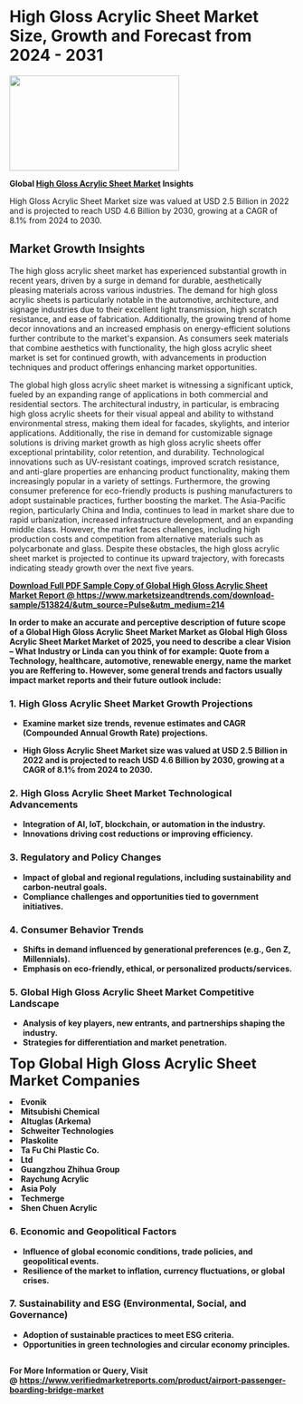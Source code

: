 <H1>High Gloss Acrylic Sheet Market Size, Growth and Forecast from 2024 - 2031</H1><img class="aligncenter size-medium wp-image-584254" src="https://thirdeyenews.in/wp-content/uploads/2024/09/Global-Market-Research-300x168.jpeg" alt="" width="300" height="168" /><p><strong>Global&nbsp;<a href="https://www.marketsizeandtrends.com/download-sample/513824/&amp;utm_source=Pulse&amp;utm_medium=214">High Gloss Acrylic Sheet Market</a> Insights</strong></p><p>High Gloss Acrylic Sheet Market size was valued at USD 2.5 Billion in 2022 and is projected to reach USD 4.6 Billion by 2030, growing at a CAGR of 8.1% from 2024 to 2030.</p><p><h2>Market Growth Insights</h2> <p>The high gloss acrylic sheet market has experienced substantial growth in recent years, driven by a surge in demand for durable, aesthetically pleasing materials across various industries. The demand for high gloss acrylic sheets is particularly notable in the automotive, architecture, and signage industries due to their excellent light transmission, high scratch resistance, and ease of fabrication. Additionally, the growing trend of home decor innovations and an increased emphasis on energy-efficient solutions further contribute to the market's expansion. As consumers seek materials that combine aesthetics with functionality, the high gloss acrylic sheet market is set for continued growth, with advancements in production techniques and product offerings enhancing market opportunities.</p> <p><strong><a href="#"></a></strong></p> <p>The global high gloss acrylic sheet market is witnessing a significant uptick, fueled by an expanding range of applications in both commercial and residential sectors. The architectural industry, in particular, is embracing high gloss acrylic sheets for their visual appeal and ability to withstand environmental stress, making them ideal for facades, skylights, and interior applications. Additionally, the rise in demand for customizable signage solutions is driving market growth as high gloss acrylic sheets offer exceptional printability, color retention, and durability. Technological innovations such as UV-resistant coatings, improved scratch resistance, and anti-glare properties are enhancing product functionality, making them increasingly popular in a variety of settings. Furthermore, the growing consumer preference for eco-friendly products is pushing manufacturers to adopt sustainable practices, further boosting the market. The Asia-Pacific region, particularly China and India, continues to lead in market share due to rapid urbanization, increased infrastructure development, and an expanding middle class. However, the market faces challenges, including high production costs and competition from alternative materials such as polycarbonate and glass. Despite these obstacles, the high gloss acrylic sheet market is projected to continue its upward trajectory, with forecasts indicating steady growth over the next five years. <p><strong><a href="#"></p><p><span class=""><strong>Download Full PDF Sample Copy of Global High Gloss Acrylic Sheet Market Report</strong> @ <a href="https://www.marketsizeandtrends.com/download-sample/513824/&amp;utm_source=Pulse&amp;utm_medium=214" target="_blank">https://www.marketsizeandtrends.com/download-sample/513824/&amp;utm_source=Pulse&amp;utm_medium=214</a></span></p><p>In order to make an accurate and perceptive description of future scope of a Global&nbsp;High Gloss Acrylic Sheet Market Market as Global&nbsp;High Gloss Acrylic Sheet Market Market of 2025, you need to describe a clear Vision &ndash; What Industry or Linda can you think of for example: Quote from a Technology, healthcare, automotive, renewable energy, name the market you are Reffering to. However, some general trends and factors usually impact market reports and their future outlook include:</p><h3>1.&nbsp;<strong>High Gloss Acrylic Sheet Market Growth Projections</strong></h3><ul><li>Examine market size trends, revenue estimates and CAGR (Compounded Annual Growth Rate) projections.</li><li><p>High Gloss Acrylic Sheet Market size was valued at USD 2.5 Billion in 2022 and is projected to reach USD 4.6 Billion by 2030, growing at a CAGR of 8.1% from 2024 to 2030.</p></li></ul><h3>2.&nbsp;<strong>High Gloss Acrylic Sheet Market Technological Advancements</strong></h3><ul><li>Integration of AI, IoT, blockchain, or automation in the industry.</li><li>Innovations driving cost reductions or improving efficiency.</li></ul><h3>3.&nbsp;<strong>Regulatory and Policy Changes</strong></h3><ul><li>Impact of global and regional regulations, including sustainability and carbon-neutral goals.</li><li>Compliance challenges and opportunities tied to government initiatives.</li></ul><h3>4.&nbsp;<strong>Consumer Behavior Trends</strong></h3><ul><li>Shifts in demand influenced by generational preferences (e.g., Gen Z, Millennials).</li><li>Emphasis on eco-friendly, ethical, or personalized products/services.</li></ul><h3>5.&nbsp;<strong>Global High Gloss Acrylic Sheet Market Competitive Landscape</strong></h3><ul><li>Analysis of key players, new entrants, and partnerships shaping the industry.</li><li>Strategies for differentiation and market penetration.</li></ul><p data-pm-slice="1 1 []"><span style="color: inherit; font-family: inherit; font-size: 25px;">Top Global High Gloss Acrylic Sheet Market Companies</span></p><div class="" data-test-id=""><p><li>Evonik</li><li> Mitsubishi Chemical</li><li> Altuglas (Arkema)</li><li> Schweiter Technologies</li><li> Plaskolite</li><li> Ta Fu Chi Plastic Co.</li><li> Ltd</li><li> Guangzhou Zhihua Group</li><li> Raychung Acrylic</li><li> Asia Poly</li><li> Techmerge</li><li> Shen Chuen Acrylic</li></p></div><h3>6.&nbsp;<strong>Economic and Geopolitical Factors</strong></h3><ul><li>Influence of global economic conditions, trade policies, and geopolitical events.</li><li>Resilience of the market to inflation, currency fluctuations, or global crises.</li></ul><h3>7.&nbsp;<strong>Sustainability and ESG (Environmental, Social, and Governance)</strong></h3><ul><li>Adoption of sustainable practices to meet ESG criteria.</li><li>Opportunities in green technologies and circular economy principles.</li></ul><h2><strong style="font-size: 14px;">For More Information or Query, Visit @&nbsp;</strong><a style="background-color: #ffffff; font-size: 14px;" href="https://www.marketsizeandtrends.com/report/high-gloss-acrylic-sheet-market/" target="_blank">https://www.verifiedmarketreports.com/product/airport-passenger-boarding-bridge-market</a></h2>
